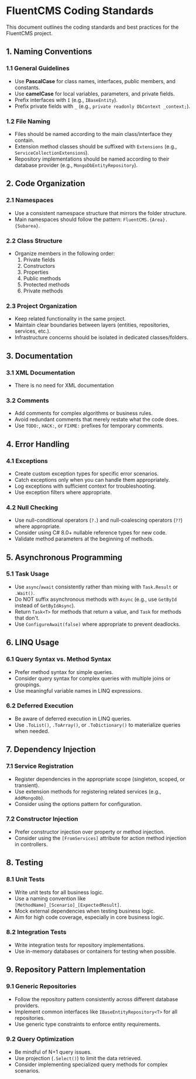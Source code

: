# FluentCMS Coding Standards

This document outlines the coding standards and best practices for the FluentCMS project.

## 1. Naming Conventions

### 1.1 General Guidelines
- Use **PascalCase** for class names, interfaces, public members, and constants.
- Use **camelCase** for local variables, parameters, and private fields.
- Prefix interfaces with `I` (e.g., `IBaseEntity`).
- Prefix private fields with `_` (e.g., `private readonly DbContext _context;`).

### 1.2 File Naming
- Files should be named according to the main class/interface they contain.
- Extension method classes should be suffixed with `Extensions` (e.g., `ServiceCollectionExtensions`).
- Repository implementations should be named according to their database provider (e.g., `MongoDbEntityRepository`).

## 2. Code Organization

### 2.1 Namespaces
- Use a consistent namespace structure that mirrors the folder structure.
- Main namespaces should follow the pattern: `FluentCMS.{Area}.{Subarea}`.

### 2.2 Class Structure
- Organize members in the following order:
  1. Private fields
  2. Constructors
  3. Properties
  4. Public methods
  5. Protected methods
  6. Private methods

### 2.3 Project Organization
- Keep related functionality in the same project.
- Maintain clear boundaries between layers (entities, repositories, services, etc.).
- Infrastructure concerns should be isolated in dedicated classes/folders.

## 3. Documentation

### 3.1 XML Documentation
- There is no need for XML documentation

### 3.2 Comments
- Add comments for complex algorithms or business rules.
- Avoid redundant comments that merely restate what the code does.
- Use `TODO:`, `HACK:`, or `FIXME:` prefixes for temporary comments.

## 4. Error Handling

### 4.1 Exceptions
- Create custom exception types for specific error scenarios.
- Catch exceptions only when you can handle them appropriately.
- Log exceptions with sufficient context for troubleshooting.
- Use exception filters where appropriate.

### 4.2 Null Checking
- Use null-conditional operators (`?.`) and null-coalescing operators (`??`) where appropriate.
- Consider using C# 8.0+ nullable reference types for new code.
- Validate method parameters at the beginning of methods.

## 5. Asynchronous Programming

### 5.1 Task Usage
- Use `async`/`await` consistently rather than mixing with `Task.Result` or `.Wait()`.
- Do NOT suffix asynchronous methods with `Async` (e.g., use `GetById` instead of `GetByIdAsync`).
- Return `Task<T>` for methods that return a value, and `Task` for methods that don't.
- Use `ConfigureAwait(false)` where appropriate to prevent deadlocks.

## 6. LINQ Usage

### 6.1 Query Syntax vs. Method Syntax
- Prefer method syntax for simple queries.
- Consider query syntax for complex queries with multiple joins or groupings.
- Use meaningful variable names in LINQ expressions.

### 6.2 Deferred Execution
- Be aware of deferred execution in LINQ queries.
- Use `.ToList()`, `.ToArray()`, or `.ToDictionary()` to materialize queries when needed.

## 7. Dependency Injection

### 7.1 Service Registration
- Register dependencies in the appropriate scope (singleton, scoped, or transient).
- Use extension methods for registering related services (e.g., `AddMongoDb`).
- Consider using the options pattern for configuration.

### 7.2 Constructor Injection
- Prefer constructor injection over property or method injection.
- Consider using the `[FromServices]` attribute for action method injection in controllers.

## 8. Testing

### 8.1 Unit Tests
- Write unit tests for all business logic.
- Use a naming convention like `[MethodName]_[Scenario]_[ExpectedResult]`.
- Mock external dependencies when testing business logic.
- Aim for high code coverage, especially in core business logic.

### 8.2 Integration Tests
- Write integration tests for repository implementations.
- Use in-memory databases or containers for testing when possible.

## 9. Repository Pattern Implementation

### 9.1 Generic Repositories
- Follow the repository pattern consistently across different database providers.
- Implement common interfaces like `IBaseEntityRepository<T>` for all repositories.
- Use generic type constraints to enforce entity requirements.

### 9.2 Query Optimization
- Be mindful of N+1 query issues.
- Use projection (`.Select()`) to limit the data retrieved.
- Consider implementing specialized query methods for complex scenarios.
